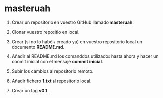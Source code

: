# masteruah
1. Crear un repositorio en vuestro GitHub llamado **masteruah**.

2. Clonar vuestro repositio en local.

1. Crear (si no lo habéis creado ya) en vuestro repositorio local
un documento **README.md**.

1. Añadir al README.md los comanddos utilizados hasta ahora
y hacer un coomit inicial con el mensaje **commit inicial**.

1. Subir los cambios al repositorio remoto.

1. Añadir fichero **1.txt** al repositorio local.

1. Crear un tag **v0.1**.